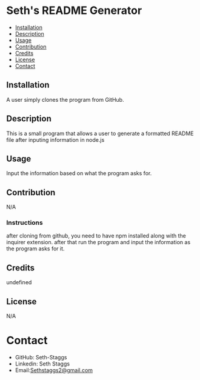 # Seth's README Generator
* [Installation](#installation)
* [Description](#description)
* [Usage](#usage)
* [Contribution](#contribution)
* [Credits](#credits)
* [License](#license)
* [Contact](#contact)
## Installation
A user simply clones the program from GitHub.
## Description
This is a small program that allows a user to generate a formatted README file after inputing information in node.js
## Usage
Input the information based on what the program asks for.
## Contribution
N/A
### Instructions
after cloning from github, you need to have npm installed along with the inquirer extension. after that run the program and input the information as the program asks for it.
## Credits
undefined
## License
N/A
    
# Contact
* GitHub: Seth-Staggs
* Linkedin: Seth Staggs
* Email:Sethstaggs2@gmail.com